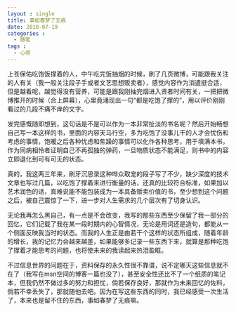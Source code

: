 ```yaml
---
layout : single
title: 事如春梦了无痕
date: 2018-07-19
categories : 
  - 随笔
tags : 
  - 心得
---
```


上苍保佑吃饱饭撑着的人，中午吃完饭抽烟的时候，刷了几页微博，可能跟我关注的人有关（我一般关注段子手或者文艺思想贩卖者），感觉内容作为消遣挺合适，但是越看呢，越觉得没有营养，可能是跟我刚抽完烟进入贤者时间有关，一把把微博推开的时候（合上屏幕），心里竟涌现出一句“都是吃饱了撑的”，用以评价刚刚看过的几段不痛不痒的文字。

发完感慨随即想到，这句话是不是可以作为一本非常扯淡的书名呢？然后开始畅想自己写一本这样的书，里面的内容天马行空，多为吃饱了没事儿干的人才会忧伤和考虑的事情，饱暖之后各种忧虑和焦躁的事情可以化作各种思考，用于填满本书，作为同病相怜者证明自己不再孤独的弹药，一旦物质状态不能满足，则书中的内容立即退化到可有可无的状态。

真的，我这两三年来，刷牙沉思录这种哗众取宠的段子写了不少，缺少深度的技术文章也写过几篇，以吃饱了撑着来进行衡量的话，还真的比较符合标准，如果加以艺术润色的话，真难说能不能包装成为一本具备贩卖价值的书，至少想到这个问题之后，被自己震惊了一下，进一步对人生需求的几个层次有了切身认识。

无论我再怎么黑自己，有一点是不会改变，我写的那些东西至少保留了我一部分的回忆，它们记载了我在某一段时期内的心智情况，无论是用词还是造句，都能从一个侧面反映我当时的状态。而我的人生正是由若干个这样的状态所组成，随着年龄的增长，我的记忆力会越来越差，如果能够多记录一些东西下来，就算是那种吃饱了撑着才能思考的问题，也将使未来的我读起来热泪盈眶。

不过信息世界的问题在于，资料保存的永久性很不靠谱，说不定哪天这些信息就不在了（我写在msn空间的博客一篇也没了），甚至安全性还比不了一个纸质的笔记本，但我仍然不做过多的努力和担忧，倘若保存良好，那就作为未来回忆的佐料，倘若不幸丢失了，那就随他去吧。因为在写这些东西的同时，我已经感受一次生活了，本来也是留不住的东西，事如春梦了无痕嘛。